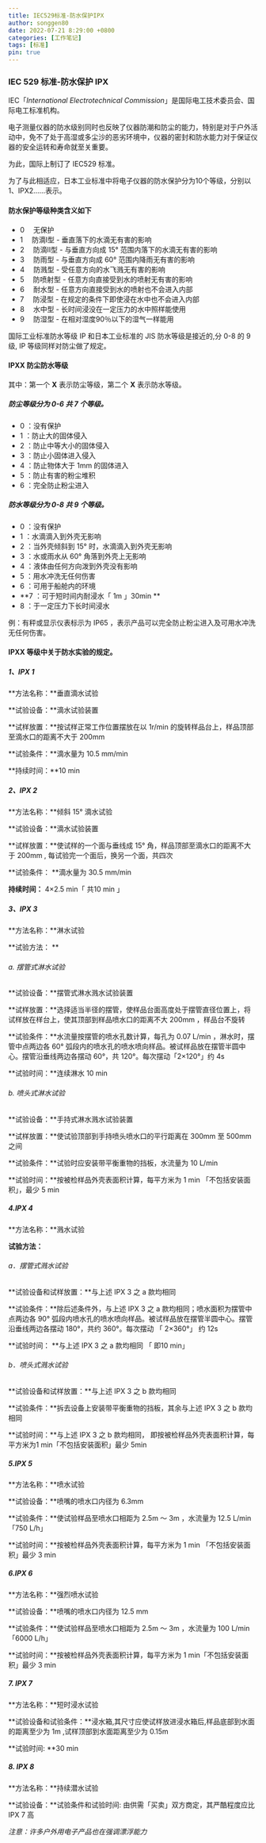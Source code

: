 ```yaml
---
title: IEC529标准-防水保护IPX
author: songgen80
date: 2022-07-21 8:29:00 +0800
categories: [工作笔记]
tags: [标准]
pin: true
---
```


### IEC 529 标准-防水保护 IPX

IEC「*International Electrotechnical Commission*」是国际电工技术委员会、国际电工标准机构。

电子测量仪器的防水级别同时也反映了仪器防潮和防尘的能力，特别是对于户外活动中，免不了处于高湿或多尘沙的恶劣环境中，仪器的密封和防水能力对于保证仪器的安全运转和寿命就至关重要。

为此，国际上制订了 IEC529 标准。

为了与此相适应，日本工业标准中将电子仪器的防水保护分为10个等级，分别以1、IPX2……表示。 

#### 防水保护等级种类含义如下

- 0 　无保护 
- 1 　防滴I型 - 垂直落下的水滴无有害的影响 
- 2 　防滴II型 - 与垂直方向成 15° 范围内落下的水滴无有害的影响 
- 3 　防雨型 - 与垂直方向成 60° 范围内降雨无有害的影响 
- 4 　防溅型 - 受任意方向的水飞溅无有害的影响 
- 5 　防喷射型 - 任意方向直接受到水的喷射无有害的影响 
- 6 　耐水型 - 任意方向直接受到水的喷射也不会进入内部 
- 7 　防浸型 - 在规定的条件下即使浸在水中也不会进入内部 
- 8 　水中型 - 长时间浸没在一定压力的水中照样能使用 
- 9 　防湿型 - 在相对湿度90％以下的湿气一样能用 

国际工业标准防水等级 IP 和日本工业标准的 JIS 防水等级是接近的,分 0-8 的 9 级, IP 等级同样对防尘做了规定。  

#### IPXX 防尘防水等级 

其中：第一个 **X** 表示防尘等级，第二个 **X** 表示防水等级。

##### 防尘等级分为 0-6 共 7 个等级。

- 0 ：没有保护 
- 1 ：防止大的固体侵入 
- 2 ：防止中等大小的固体侵入 
- 3 ：防止小固体进入侵入 
- 4 ：防止物体大于 1mm 的固体进入 
- 5 ：防止有害的粉尘堆积 
- 6 ：完全防止粉尘进入

##### 防水等级分为 0-8 共 9 个等级。

- 0 ：没有保护 
- 1 ：水滴滴入到外壳无影响  
- 2 ：当外壳倾斜到 15° 时，水滴滴入到外壳无影响 
- 3 ：水或雨水从 60° 角落到外壳上无影响 
- 4 ：液体由任何方向泼到外壳没有影响 
- 5 ：用水冲洗无任何伤害 
- 6 ：可用于船舱内的环境 
- **7 ：可于短时间内耐浸水「 1m 」30min **
- 8 ：于一定压力下长时间浸水 

例：有秤或显示仪表标示为 IP65 ，表示产品可以完全防止粉尘进入及可用水冲洗无任何伤害。  

#### IPXX 等级中关于防水实验的规定。  

##### 1、IPX 1 

**方法名称：**垂直滴水试验

**试验设备：**滴水试验装置

**试样放置：**按试样正常工作位置摆放在以 1r/min 的旋转样品台上，样品顶部至滴水口的距离不大于 200mm

**试验条件：**滴水量为 10.5 mm/min

**持续时间：**10 min    

##### 2、IPX 2   

**方法名称：**倾斜 15° 滴水试验

**试验设备：**滴水试验装置

**试样放置：**使试样的一个面与垂线成 15° 角，样品顶部至滴水口的距离不大于 200mm , 每试验完一个面后，换另一个面，共四次

**试验条件： **滴水量为 30.5 mm/min

**持续时间：** 4×2.5 min「 共10 min 」  

##### 3、IPX 3  

**方法名称：**淋水试验

**试验方法： **

###### a. 摆管式淋水试验
**试验设备：**摆管式淋水溅水试验装置

**试样放置：**选择适当半径的摆管，使样品台面高度处于摆管直径位置上，将试样放在样台上，使其顶部到样品喷水口的距离不大 200mm ，样品台不旋转

**试验条件：**水流量按摆管的喷水孔数计算，每孔为 0.07 L/min ，淋水时，摆管中点两边各 60° 弧段内的喷水孔的喷水喷向样品。被试样品放在摆管半圆中心。摆管沿垂线两边各摆动 60°，共 120°。每次摆动「2×120°」约 4s 

**试验时间：**连续淋水 10 min  

###### b. 喷头式淋水试验

**试验设备：**手持式淋水溅水试验装置

**试样放置：**使试验顶部到手持喷头喷水口的平行距离在 300mm 至 500mm 之间

**试验条件：**试验时应安装带平衡重物的挡板，水流量为 10 L/min 

**试验时间：**按被检样品外壳表面积计算，每平方米为 1 min 「不包括安装面积」，最少 5 min   

##### 4.IPX 4  

**方法名称：**溅水试验

**试验方法：** 

###### a．摆管式溅水试验

**试验设备和试样放置：**与上述 IPX 3 之 a 款均相同

**试验条件：**除后述条件外，与上述 IPX 3 之 a 款均相同；喷水面积为摆管中点两边各  90° 弧段内喷水孔的喷水喷向样品。被试样品放在摆管半圆中心。摆管沿垂线两边各摆动 180°，共约 360°。每次摆动 「 2×360°」 约 12s 

**试验时间： **与上述 IPX 3 之 a 款均相同 「 即10 min」

###### b．喷头式溅水试验

**试验设备和试样放置：**与上述 IPX 3 之 b 款均相同

**试验条件：**拆去设备上安装带平衡重物的挡板，其余与上述 IPX 3 之 b 款均相同

**试验时间：**与上述 IPX 3 之 b 款均相同， 即按被检样品外壳表面积计算，每平方米为1 min「不包括安装面积」最少 5min

##### 5.IPX 5  

**方法名称：**喷水试验

**试验设备：**喷嘴的喷水口内径为 6.3mm

**试验条件：**使试验样品至喷水口相距为 2.5m ～ 3m ，水流量为 12.5 L/min 「750 L/h」

**试验时间：**按被检样品外壳表面积计算，每平方米为 1 min 「不包括安装面积」最少 3 min   

##### 6.IPX 6 

**方法名称：**强烈喷水试验

**试验设备：**喷嘴的喷水口内径为 12.5 mm

**试验条件：**使试验样品至喷水口相距为 2.5m ～ 3m ，水流量为 100 L/min 「6000 L/h」

**试验时间：**按被检样品外壳表面积计算，每平方米为 1 min「不包括安装面积」最少 3 min   

##### 7. IPX 7 

**方法名称：**短时浸水试验

**试验设备和试验条件：**浸水箱,其尺寸应使试样放进浸水箱后,样品底部到水面的距离至少为 1m ,试样顶部到水面距离至少为 0.15m 

**试验时间: **30 min  

##### 8. IPX 8 

**方法名称：**持续潜水试验

**试验设备：**试验条件和试验时间: 由供需「买卖」双方商定，其严酷程度应比 IPX 7 高 

*注意：许多户外用电子产品也在强调漂浮能力*

 